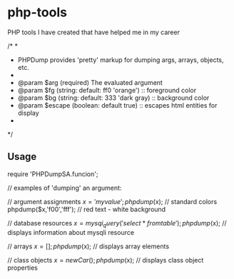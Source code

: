 # php-tools
PHP tools I have created that have helped me in my career

 /*
 *
 * PHPDump provides 'pretty' markup for dumping args, arrays, objects, etc.
 *
 * @param $arg    (required) The evaluated argument
 * @param $fg     (string: default: ff0 'orange')   :: foreground color
 * @param $bg     (string: default: 333 'dark gray) :: background color
 * @param $escape (boolean: default true) :: escapes html entities for display
 *
 */

<h2>Usage</h2>

require 'PHPDumpSA.funcion';

// examples of 'dumping' an argument:

// argument assignments
$x = 'my value';
phpdump($x); // standard colors
phpdump($x,'f00','fff'); // red text - white background

// database resources
$x = mysqi_query('select * from table');
phpdump($x); // displays information about mysqli resource

// arrays
$x = [];
phpdump($x); // displays array elements

// class objects
$x = new Car();
phpdump($x); // displays class object properties
```
